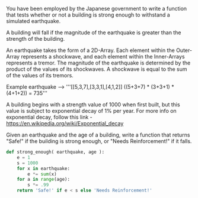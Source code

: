 You have been employed by the Japanese government to write a function that tests whether or not a building is strong enough to withstand a simulated earthquake.

A building will fall if the magnitude of the earthquake is greater than the strength of the building.

An earthquake takes the form of a 2D-Array. Each element within the Outer-Array represents a shockwave, and each element within the Inner-Arrays represents a tremor. The magnitude of the earthquake is determined by the product of the values of its shockwaves. A shockwave is equal to the sum of the values of its tremors.

Example earthquake --> '''[[5,3,7],[3,3,1],[4,1,2]] ((5+3+7) * (3+3+1) * (4+1+2)) = 735'''

A building begins with a strength value of 1000 when first built, but this value is subject to exponential decay of 1% per year. For more info on exponential decay, follow this link - https://en.wikipedia.org/wiki/Exponential_decay

Given an earthquake and the age of a building, write a function that returns "Safe!" if the building is strong enough, or "Needs Reinforcement!" if it falls.
```python
def strong_enough( earthquake, age ):
    e = 1
    s = 1000
    for x in earthquake:
        e *= sum(x)
    for a in range(age):
        s *= .99
    return 'Safe!' if e < s else 'Needs Reinforcement!'
```
